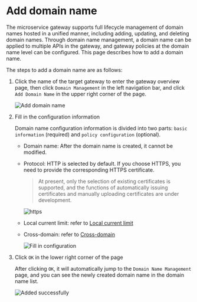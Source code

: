 # Add domain name

The microservice gateway supports full lifecycle management of domain names hosted in a unified manner, including adding, updating, and deleting domain names. Through domain name management, a domain name can be applied to multiple APIs in the gateway, and gateway policies at the domain name level can be configured. This page describes how to add a domain name.

The steps to add a domain name are as follows:

1. Click the name of the target gateway to enter the gateway overview page, then click `Domain Management` in the left navigation bar, and click `Add Domain Name` in the upper right corner of the page.

    ![Add domain name](imgs/add-domain-1.png)

2. Fill in the configuration information

    Domain name configuration information is divided into two parts: `basic information` (required) and `policy configuration` (optional).

    - Domain name: After the domain name is created, it cannot be modified.
    - Protocol: HTTP is selected by default. If you choose HTTPS, you need to provide the corresponding HTTPS certificate.

        > At present, only the selection of existing certificates is supported, and the functions of automatically issuing certificates and manually uploading certificates are under development.

        ![https](imgs/add-domain-https.png)

    - Local current limit: refer to [Local current limit](../api/api-policy.md#_6)
    - Cross-domain: refer to [Cross-domain](domain-policy.md#_2)

        ![Fill in configuration](imgs/add-domain-2.png)

    <!--
    - HTTPS only: When enabled, the gateway will reject HTTP requests for this domain name
    - Policy configuration: refer to [Configure domain name policy](domain-policy.md)
    -->

3. Click `OK` in the lower right corner of the page

    After clicking `OK`, it will automatically jump to the `Domain Name Management` page, and you can see the newly created domain name in the domain name list.

    ![Added successfully](imgs/domain-bingo.png)